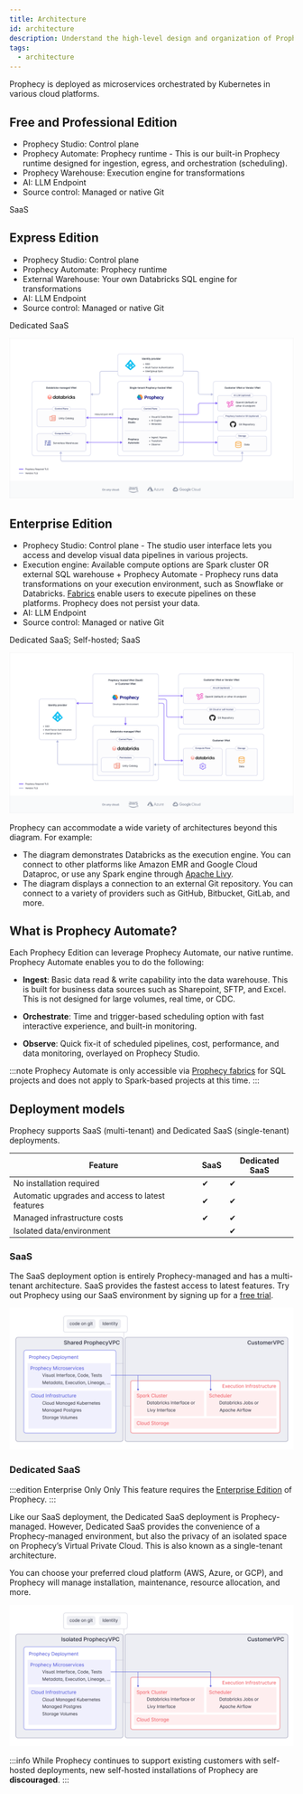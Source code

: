 ```yaml
---
title: Architecture
id: architecture
description: Understand the high-level design and organization of Prophecy
tags:
  - architecture
---
```


Prophecy is deployed as microservices orchestrated by Kubernetes in various cloud platforms.

## Free and Professional Edition

- Prophecy Studio: Control plane
- Prophecy Automate: Prophecy runtime - This is our built-in Prophecy runtime designed for ingestion, egress, and orchestration (scheduling).
- Prophecy Warehouse: Execution engine for transformations
- AI: LLM Endpoint
- Source control: Managed or native Git

SaaS

## Express Edition

- Prophecy Studio: Control plane
- Prophecy Automate: Prophecy runtime
- External Warehouse: Your own Databricks SQL engine for transformations
- AI: LLM Endpoint
- Source control: Managed or native Git

Dedicated SaaS

![Express edition architecture diagram](img/arch-prophecy-sql.png)

## Enterprise Edition

- Prophecy Studio: Control plane - The studio user interface lets you access and develop visual data pipelines in various projects.
- Execution engine: Available compute options are Spark cluster OR external SQL warehouse + Prophecy Automate - Prophecy runs data transformations on your execution environment, such as Snowflake or Databricks. [Fabrics](docs/getting-started/concepts/fabrics.md) enable users to execute pipelines on these platforms. Prophecy does not persist your data.
- AI: LLM Endpoint
- Source control: Managed or native Git

Dedicated SaaS; Self-hosted; SaaS

![Prophecy for Engineers](img/arch-prophecy-spark.png)

Prophecy can accommodate a wide variety of architectures beyond this diagram. For example:

- The diagram demonstrates Databricks as the execution engine. You can connect to other platforms like Amazon EMR and Google Cloud Dataproc, or use any Spark engine through [Apache Livy](https://livy.apache.org/).
- The diagram displays a connection to an external Git repository. You can connect to a variety of providers such as GitHub, Bitbucket, GitLab, and more.

## What is Prophecy Automate?

Each Prophecy Edition can leverage Prophecy Automate, our native runtime. Prophecy Automate enables you to do the following:

- **Ingest**: Basic data read & write capability into the data warehouse. This is built for business data sources such as Sharepoint, SFTP, and Excel. This is not designed for large volumes, real time, or CDC.

- **Orchestrate**: Time and trigger-based scheduling option with fast interactive experience, and built-in monitoring.

- **Observe**: Quick fix-it of scheduled pipelines, cost, performance, and data monitoring, overlayed on Prophecy Studio.

:::note
Prophecy Automate is only accessible via [Prophecy fabrics](/core/prophecy-fabrics/) for SQL projects and does not apply to Spark-based projects at this time.
:::

## Deployment models

Prophecy supports SaaS (multi-tenant) and Dedicated SaaS (single-tenant) deployments.

| Feature                                          | SaaS | Dedicated SaaS |
| ------------------------------------------------ | ---- | -------------- |
| No installation required                         | ✔    | ✔              |
| Automatic upgrades and access to latest features | ✔    | ✔              |
| Managed infrastructure costs                     | ✔    | ✔              |
| Isolated data/environment                        |      | ✔              |

### SaaS

The SaaS deployment option is entirely Prophecy-managed and has a multi-tenant architecture. SaaS provides the fastest access to latest features. Try out Prophecy using our SaaS environment by signing up for a [free trial](https://app.prophecy.io/metadata/auth/signup).

![SaaS VPC Architecture](img/arch_separate_vpc.png)

### Dedicated SaaS

:::edition Enterprise Only Only
This feature requires the [Enterprise Edition](/getting-started/editions/prophecy-editions) of Prophecy.
:::

Like our SaaS deployment, the Dedicated SaaS deployment is Prophecy-managed. However, Dedicated SaaS provides the convenience of a Prophecy-managed environment, but also the privacy of an isolated space on Prophecy’s Virtual Private Cloud. This is also known as a single-tenant architecture.

You can choose your preferred cloud platform (AWS, Azure, or GCP), and Prophecy will manage installation, maintenance, resource allocation, and more.

![Dedicated SaaS VPC Architecture](img/arch_dedicated_vpc.png)

:::info
While Prophecy continues to support existing customers with self-hosted deployments, new self-hosted installations of Prophecy are **discouraged**.
:::
